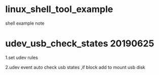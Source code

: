 # linux_shell_tool_example
shell example note

# udev_usb_check_states 20190625 
1.set udev rules 

2.udev event auto check usb states ,if block add to mount usb disk

